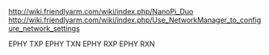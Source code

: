 http://wiki.friendlyarm.com/wiki/index.php/NanoPi_Duo
http://wiki.friendlyarm.com/wiki/index.php/Use_NetworkManager_to_configure_network_settings

EPHY TXP
EPHY TXN
EPHY RXP
EPHY RXN